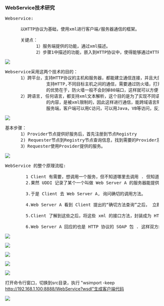 ### WebService技术研究

<pre>
Webservice:

      以HTTP协议为基础，使用xml进行客户端/服务器通信的框架。

      关键点：
            1）服务端提供的功能，通过xml描述。
            2）步骤1中描述的功能，嵌入到HTTP协议中，使得能够通过HTTP协议进行通信。（SOAP）
</pre>

![](https://i.imgur.com/TkOhc3G.png)

<pre>
Webservice采用这两个技术的目的：
      1）跨平台，支持HTTP协议的主机和服务器，都能建立通信连接，并且大部分的主机和服务器都
                支持HTTP,不同目标主机之间的通信，需要通过防火墙，打开某个端口，HTTP协议
                的优势在于，防火墙一般不会封掉80端口，这样就可以方便，安全的通信。
      2）跨语言, 任何语言，都支持xml文本解析，这个目的是为了实现不同语言之间的通信，通信
                的内容，是被xml限制的，因此这样进行通信，能跨域语言障碍，即Java开发的
                服务端，客户端可以用C访问，可以用Java，VB等访问，反之亦然。
</pre>

![](https://i.imgur.com/ZdhdSnP.png)

<pre>
基本步骤：
      1）Provider节点提供好服务后，首先注册到节点Registry
      2) Requester节点到Registry节点查询信息，找到需要的Provider及其提供的Service
      3）Requester使用Provider提供的服务。
</pre>

![](https://i.imgur.com/BlkTb0y.png)

<pre>
WebService 的整个原理流程:

		1 Client 有需要，想调用一个服务，但不知道哪里去调用 . 但知道 UDDI Registry 上可以查到。
		2.果然 UDDI 记录了某个一个叫做 Web Server A 的服务器能提供这样的服务。
		
		3.于是 Client 去 Web Server A, 询问确切的调用方法。
		
		4.Web Server A 看到 Client 提出的“确切方法查询”之后， 立即返回给它一个 WSDL 描述的 xml 文档这里记录他能提供的各类方法接口 .
		
		5.Client 了解到这些之后，将这些 xml 的接口方法，封装成为 HTTP 请求 , 发给 Web Server A. 这些封装方式采用的是标准的 SOAP 方式 , 实质是满足 HTTP 协议的一些 SOAP 的报文消息。
		
		6.Web Server A 回应的也是 HTTP 协议的 SOAP 包 . 这样双方的请求 - 响应完全畅通
</pre>

![](https://i.imgur.com/JJC2B0C.png)

![](https://i.imgur.com/3UlDKe9.png)

![](https://i.imgur.com/PfooviC.png)

![](https://i.imgur.com/ZovyxYa.png)

![](https://i.imgur.com/rIMhVxv.png)

打开命令行窗口，切换到src目录，执行
"wsimport -keep http://192.168.1.100:8888/WebService?wsdl"生成客户端代码

![](https://i.imgur.com/ceYoz89.png)